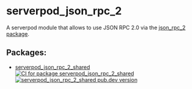 # serverpod_json_rpc_2

A serverpod module that allows to use JSON RPC 2.0 via the [json_rpc_2 package](https://pub.dev/packages/json_rpc_2).

## Packages:
- [serverpod_json_rpc_2_shared](https://github.com/Skycoder42/serverpod_json_rpc_2/tree/main/serverpod_json_rpc_2_shared)
[![CI for package serverpod_json_rpc_2_shared](https://github.com/Skycoder42/serverpod_json_rpc_2/actions/workflows/shared_ci.yaml/badge.svg)](https://github.com/Skycoder42/serverpod_json_rpc_2/actions/workflows/shared_ci.yaml)
[![serverpod_json_rpc_2_shared pub.dev version](https://img.shields.io/pub/v/serverpod_json_rpc_2_shared)](https://pub.dev/packages/serverpod_json_rpc_2_shared)
